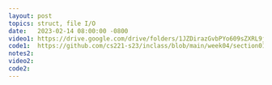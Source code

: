 ```yaml
---
layout: post
topics: struct, file I/O
date:   2023-02-14 08:00:00 -0800
video1: https://drive.google.com/drive/folders/1JZDirazGvbPYo609sZXRL9jtfRGX3kp2?usp=sharing
code1:  https://github.com/cs221-s23/inclass/blob/main/week04/section01/
notes2: 
video2:
code2:  
---
```

